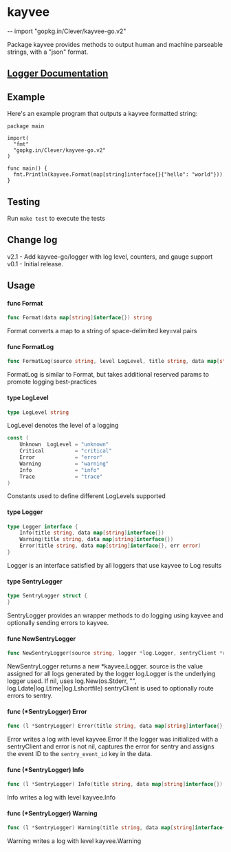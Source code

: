 # kayvee
--
    import "gopkg.in/Clever/kayvee-go.v2"

Package kayvee provides methods to output human and machine parseable strings,
with a "json" format.

## [Logger Documentation](./logger)

## Example

Here's an example program that outputs a kayvee formatted string:

    package main

    import(
      "fmt"
      "gopkg.in/Clever/kayvee-go.v2"
    )

    func main() {
      fmt.Println(kayvee.Format(map[string]interface{}{"hello": "world"}))
    }

## Testing


Run `make test` to execute the tests

## Change log

v2.1 - Add kayvee-go/logger with log level, counters, and gauge support
v0.1 - Initial release.

## Usage

#### func  Format

```go
func Format(data map[string]interface{}) string
```
Format converts a map to a string of space-delimited key=val pairs

#### func  FormatLog

```go
func FormatLog(source string, level LogLevel, title string, data map[string]interface{}) string
```
FormatLog is similar to Format, but takes additional reserved params to promote
logging best-practices

#### type LogLevel

```go
type LogLevel string
```

LogLevel denotes the level of a logging

```go
const (
	Unknown  LogLevel = "unknown"
	Critical          = "critical"
	Error             = "error"
	Warning           = "warning"
	Info              = "info"
	Trace             = "trace"
)
```
Constants used to define different LogLevels supported

#### type Logger

```go
type Logger interface {
	Info(title string, data map[string]interface{})
	Warning(title string, data map[string]interface{})
	Error(title string, data map[string]interface{}, err error)
}
```

Logger is an interface satisfied by all loggers that use kayvee to Log results

#### type SentryLogger

```go
type SentryLogger struct {
}
```

SentryLogger provides an wrapper methods to do logging using kayvee and
optionally sending errors to kayvee.

#### func  NewSentryLogger

```go
func NewSentryLogger(source string, logger *log.Logger, sentryClient *raven.Client) *SentryLogger
```
NewSentryLogger returns a new *kayvee.Logger. source is the value assigned for
all logs generated by the logger log.Logger is the underlying logger used. If
nil, uses log.New(os.Stderr, "", log.Ldate|log.Ltime|log.Lshortfile)
sentryClient is used to optionally route errors to sentry.

#### func (*SentryLogger) Error

```go
func (l *SentryLogger) Error(title string, data map[string]interface{}, err error)
```
Error writes a log with level kayvee.Error If the logger was initialized with a
sentryClient and error is not nil, captures the error for sentry and assigns the
event ID to the `sentry_event_id` key in the data.

#### func (*SentryLogger) Info

```go
func (l *SentryLogger) Info(title string, data map[string]interface{})
```
Info writes a log with level kayvee.Info

#### func (*SentryLogger) Warning

```go
func (l *SentryLogger) Warning(title string, data map[string]interface{})
```
Warning writes a log with level kayvee.Warning
